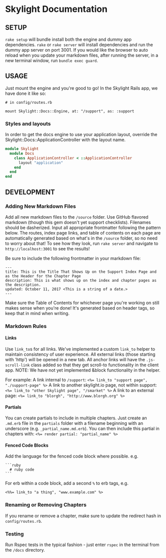 # Skylight Documentation

## SETUP
`rake setup` will bundle install both the engine and dummy app dependencies.
`rake` or `rake server` will install dependencies and run the dummy app server on port 3001.
If you would like the browser to auto reload when you update your markdown files, after running the server, in a new terminal window, run `bundle exec guard`.

## USAGE

Just mount the engine and you're good to go! In the Skylight Rails app, we have done it like so:

```
# in config/routes.rb

mount Skylight::Docs::Engine, at: "/support", as: :support
```

### Styles and layouts

In order to get the docs engine to use your application layout, override the Skylight::Docs::ApplicationController with the layout name.

```ruby
module Skylight
  module Docs
    class ApplicationController < ::ApplicationController
      layout "application"
    end
  end
end
```

## DEVELOPMENT

### Adding New Markdown Files
Add all new markdown files to the `/source` folder. Use GitHub flavored markdown (though this gem doesn't yet support checklists). Filenames should be dasherized. Input all appropriate frontmatter following the pattern below.
The routes, index page links, and table of contents on each page are automatically generated based on what's in the `/source` folder, so no need to worry about that!
To see how they look, run `rake server` and navigate to `http://localhost:3001` to see the results!

Be sure to include the following frontmatter in your markdown file:

```
---
title: This is the Title That Shows Up on the Support Index Page and as the Header for the Chapter Page
description: This is what shows up on the index and chapter pages as the description.
updated: October 11, 2017 <This is a string of a date.>
---
```

Make sure the Table of Contents for whichever page you're working on still makes sense when you're done! It's generated based on header tags, so keep that in mind when writing.

### Markdown Rules
#### Links
Use `link_to`s for all links. We've implemented a custom `link_to` helper to maintain consistency of user experience. All external links (those starting with 'http') will be opened in a new tab. All anchor links will have the `.js-scroll-link` class added so that they get scroll-to functionality in the client app.
NOTE: We have not yet implemented &block functionality in the helper.

For example:
A link internal to `/support`:
`<%= link_to "support page", "./support-page" %>`
A link to another skylight.io page, not within support:
`<%= link_to "other Skylight page", "/smarket" %>`
A link to an external page:
`<%= link_to "blorgh", "http://www.blorgh.org" %>`

#### Partials
You can create partials to include in multiple chapters. Just create an `.md.erb` file in the `partials` folder with a filename beginning with an underscore (e.g. `_partial_name.md.erb`). You can then include this partial in chapters with:
`<%= render partial: "partial_name" %>`

#### Fenced Code Blocks
Add the language for the fenced code block where possible. e.g.
~~~
```ruby
  # ruby code
```
~~~

For erb within a code block, add a second `%` to erb tags, e.g.
```
<%%= link_to "a thing", "www.example.com" %>
```

### Renaming or Removing Chapters
If you rename or remove a chapter, make sure to update the redirect hash in `config/routes.rb`.

### Testing

Run Rspec tests in the typical fashion - just enter `rspec` in the terminal from the `/docs` directory.
